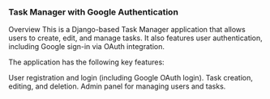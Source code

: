 ### Task Manager with Google Authentication
Overview
This is a Django-based Task Manager application that allows users to create, edit, and manage tasks. It also features user authentication, including Google sign-in via OAuth integration.

The application has the following key features:

User registration and login (including Google OAuth login).
Task creation, editing, and deletion.
Admin panel for managing users and tasks.

